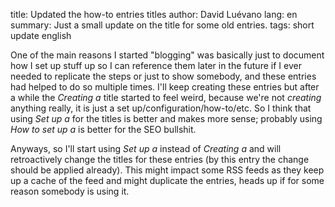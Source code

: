 title: Updated the how-to entries titles
author: David Luévano
lang: en
summary: Just a small update on the title for some old entries.
tags: short
	update
	english

One of the main reasons I started "blogging" was basically just to document how I set up stuff up so I can reference them later in the future if I ever needed to replicate the steps or just to show somebody, and these entries had helped to do so multiple times. I'll keep creating these entries but after a while the *Creating a* title started to feel weird, because we're not *creating* anything really, it is just a set up/configuration/how-to/etc. So I think that using *Set up a* for the titles is better and makes more sense; probably using *How to set up a* is better for the SEO bullshit.

Anyways, so I'll start using *Set up a* instead of *Creating a* and will retroactively change the titles for these entries (by this entry the change should be applied already). This might impact some RSS feeds as they keep up a cache of the feed and might duplicate the entries, heads up if for some reason somebody is using it.
